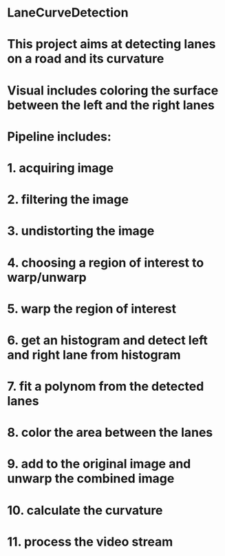 # LaneCurveDetection
# This project aims at detecting lanes on a road and its curvature
# Visual includes coloring the surface between the left and the right lanes
# Pipeline includes:
# 1. acquiring image
# 2. filtering the image
# 3. undistorting the image
# 4. choosing a region of interest to warp/unwarp
# 5. warp the region of interest
# 6. get an histogram and detect left and right lane from histogram
# 7. fit a polynom from the detected lanes
# 8. color the area between the lanes
# 9. add to the original image and unwarp the combined image
# 10. calculate the curvature
# 11. process the video stream
